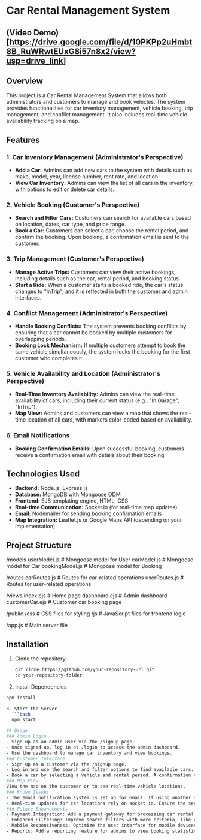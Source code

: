 # Car Rental Management System

## (Video Demo)[https://drive.google.com/file/d/10PKPp2uHmbt8B_RuWRwtEUxG8i57n8x2/view?usp=drive_link]

## Overview

This project is a Car Rental Management System that allows both administrators and customers to manage and book vehicles. The system provides functionalities for car inventory management, vehicle booking, trip management, and conflict management. It also includes real-time vehicle availability tracking on a map.

## Features

### 1. Car Inventory Management (Administrator's Perspective)
- **Add a Car:** Admins can add new cars to the system with details such as make, model, year, license number, rent rate, and location.
- **View Car Inventory:** Admins can view the list of all cars in the inventory, with options to edit or delete car details.

### 2. Vehicle Booking (Customer's Perspective)
- **Search and Filter Cars:** Customers can search for available cars based on location, dates, car type, and price range.
- **Book a Car:** Customers can select a car, choose the rental period, and confirm the booking. Upon booking, a confirmation email is sent to the customer.

### 3. Trip Management (Customer's Perspective)
- **Manage Active Trips:** Customers can view their active bookings, including details such as the car, rental period, and booking status.
- **Start a Ride:** When a customer starts a booked ride, the car's status changes to "InTrip", and it is reflected in both the customer and admin interfaces.

### 4. Conflict Management (Administrator's Perspective)
- **Handle Booking Conflicts:** The system prevents booking conflicts by ensuring that a car cannot be booked by multiple customers for overlapping periods.
- **Booking Lock Mechanism:** If multiple customers attempt to book the same vehicle simultaneously, the system locks the booking for the first customer who completes it.

### 5. Vehicle Availability and Location (Administrator's Perspective)
- **Real-Time Inventory Availability:** Admins can view the real-time availability of cars, including their current status (e.g., "In Garage", "InTrip").
- **Map View:** Admins and customers can view a map that shows the real-time location of all cars, with markers color-coded based on availability.

### 6. Email Notifications
- **Booking Confirmation Emails:** Upon successful booking, customers receive a confirmation email with details about their booking.

## Technologies Used

- **Backend:** Node.js, Express.js
- **Database:** MongoDB with Mongoose ODM
- **Frontend:** EJS templating engine, HTML, CSS
- **Real-time Communication:** Socket.io (for real-time map updates)
- **Email:** Nodemailer for sending booking confirmation emails
- **Map Integration:** Leaflet.js or Google Maps API (depending on your implementation)

## Project Structure

/models
userModel.js # Mongoose model for User
carModel.js # Mongoose model for Car
bookingModel.js # Mongoose model for Booking

/routes
carRoutes.js # Routes for car-related operations
userRoutes.js # Routes for user-related operations

/views
index.ejs # Home page
dashboard.ejs # Admin dashboard
customerCar.ejs # Customer car booking page

/public
/css # CSS files for styling
/js # JavaScript files for frontend logic

/app.js # Main server file


## Installation

1. Clone the repository:
   ```bash
   git clone https://github.com/your-repository-url.git
   cd your-repository-folder

2. Install Dependencies
  ```bash
  npm install

3. Start the Server
    ```bash
    npm start

## Usage 
### Admin Login
- Sign up as an admin user via the /signup page.
- Once signed up, log in at /login to access the admin dashboard.
- Use the dashboard to manage car inventory and view bookings.
### Customer Interface
- Sign up as a customer via the /signup page.
- Log in and use the search and filter options to find available cars.
- Book a car by selecting a vehicle and rental period. A confirmation email will be sent upon successful booking.
### Map View
View the map on the customer or to see real-time vehicle locations.
### Known Issues
- The email notification system is set up for Gmail. If using another service, modify the nodemailer configuration.
- Real-time updates for car locations rely on socket.io. Ensure the server is correctly broadcasting updates.
### Future Enhancements
- Payment Integration: Add a payment gateway for processing car rental payments.
- Enhanced Filtering: Improve search filters with more criteria, like car features.
- Mobile Responsiveness: Optimize the user interface for mobile devices.
- Reports: Add a reporting feature for admins to view booking statistics.
